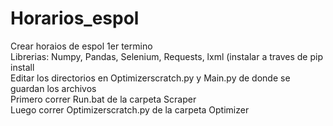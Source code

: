 # Horarios_espol
Crear horaios de espol 1er termino  
Librerias: Numpy, Pandas, Selenium, Requests, lxml (instalar a traves de pip install  
Editar los directorios en  Optimizerscratch.py y Main.py  de donde se guardan los archivos  
Primero correr Run.bat de la carpeta Scraper   
Luego correr Optimizerscratch.py de la carpeta Optimizer  
